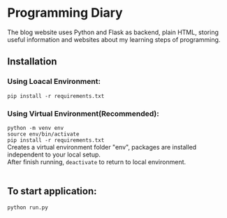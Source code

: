 # Programming Diary
The blog website uses Python and Flask as backend, plain HTML, storing useful information and websites about my learning steps of programming.

## Installation
### Using Loacal Environment: <br>
```pip install -r requirements.txt```

### Using Virtual Environment(Recommended): 
```python -m venv env```<br>
```source env/bin/activate```<br>
```pip install -r requirements.txt```<br>
Creates a virtual environment folder "env", packages are installed independent to your local setup.<br>
After finish running, ```deactivate``` to return to local environment.<br>
<br>
## To start application:
```python run.py```
